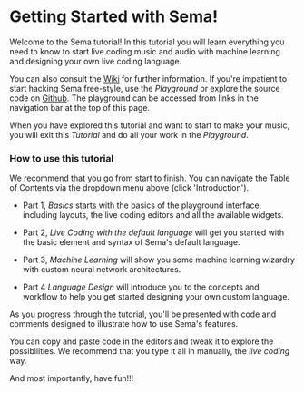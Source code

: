 
# Getting Started with Sema!

Welcome to the Sema tutorial! In this tutorial you will learn everything you need to know to start live coding music and audio with machine learning and designing your own live coding language.

You can also consult the [Wiki](https://github.com/mimic-sussex/sema/wiki) for further information. If you're impatient to start hacking Sema free-style, use the *Playground* or explore the source code on [Github](https://github.com/mimic-sussex/sema). The playground can be accessed from links in the navigation bar at the top of this page.

When you have explored this tutorial and want to start to make your music, you will exit this *Tutorial* and do all your work in the *Playground*.

### How to use this tutorial

We recommend that you go from start to finish. You can navigate the Table of Contents via the dropdown menu above (click 'Introduction').

* Part 1, *Basics* starts with the basics of the playground interface, including layouts, the live coding editors and all the available widgets.

* Part 2, *Live Coding with the default language* will get you started with the basic element and syntax of Sema's default language.

* Part 3, *Machine Learning* will show you some machine learning wizardry with custom neural network architectures.

* Part 4 *Language Design* will introduce you to the concepts and workflow to help you get started designing your own custom language.

As you progress through the tutorial, you'll be presented with code and comments designed to illustrate how to use Sema's features.

You can copy and paste code in the editors and tweak it to explore the possibilities.
We recommend that you type it all in manually, the <em>live coding</em> way.

And most importantly, have fun!!!